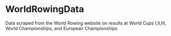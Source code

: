 # WorldRowingData
Data scraped from the World Rowing website on results at World Cups I,II,III, World Championships, and European Championships
